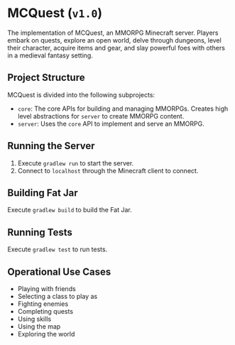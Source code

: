 # MCQuest (`v1.0`)

The implementation of MCQuest, an MMORPG Minecraft server. Players embark on
quests, explore an open world, delve through dungeons, level their character,
acquire items and gear, and slay powerful foes with others in a medieval fantasy
setting.

## Project Structure

MCQuest is divided into the following subprojects:

- `core`: The core APIs for building and managing MMORPGs. Creates high level
  abstractions for `server` to create MMORPG content.
- `server`: Uses the `core` API to implement and serve an MMORPG.

## Running the Server

1. Execute `gradlew run` to start the server.
2. Connect to `localhost` through the Minecraft client to connect.

## Building Fat Jar

Execute `gradlew build` to build the Fat Jar.

## Running Tests

Execute `gradlew test` to run tests.

## Operational Use Cases

- Playing with friends
- Selecting a class to play as
- Fighting enemies
- Completing quests
- Using skills
- Using the map
- Exploring the world

